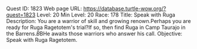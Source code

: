 Quest ID: 1823
Web page URL: https://database.turtle-wow.org/?quest=1823
Level: 20
Min Level: 20
Race: 178
Title: Speak with Ruga
Description: You are a warrior of skill and growing renown.Perhaps you are ready for Ruga Ragetotem's trial?If so, then find Ruga in Camp Taurajo in the Barrens.$B$BHe awaits those warriors who answer his call.
Objective: Speak with Ruga Ragetotem.
